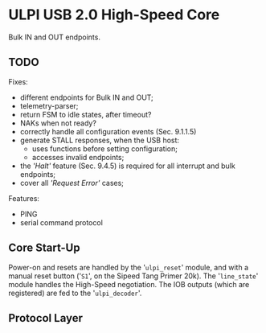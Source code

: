 # ULPI USB 2.0 High-Speed Core

Bulk IN and OUT endpoints.

## TODO

Fixes:

+ different endpoints for Bulk IN and OUT;
+ telemetry-parser;
+ return FSM to idle states, after timeout?
+ NAKs when not ready?
+ correctly handle all configuration events (Sec. 9.1.1.5)
+ generate STALL responses, when the USB host:
  - uses functions before setting configuration;
  - accesses invalid endpoints;
+ the *'Halt'* feature (Sec. 9.4.5) is required for all interrupt and bulk endpoints;
+ cover all *'Request Error'* cases;

Features:

+ PING
+ serial command protocol

## Core Start-Up

Power-on and resets are handled by the '`ulpi_reset`' module, and with a manual reset button ('`S1`', on the Sipeed Tang Primer 20k). The '`line_state`' module handles the High-Speed negotiation. The IOB outputs (which are registered) are fed to the '`ulpi_decoder`'.

## Protocol Layer

